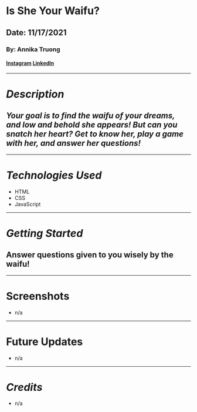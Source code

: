 # Is She Your Waifu?
## Date: 11/17/2021
### By: Annika Truong
#### [Instagram](https://www.instagram.com/ign.xaster/) [LinkedIn](https://www.linkedin.com/in/annika-truong-8573ba207/)
***
# ***Description*** 
## ***Your goal is to find the waifu of your dreams, and low and behold she appears! But can you snatch her heart? Get to know her, play a game with her, and answer her questions!***
***
# ***Technologies Used***
* HTML
* CSS
* JavaScript
***
# ***Getting Started***
## Answer questions given to you wisely by the waifu!
***
# Screenshots
* n/a
***
# Future Updates
* n/a
***
# ***Credits***
* n/a
